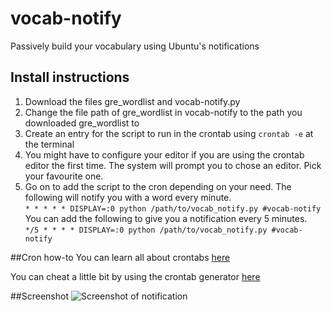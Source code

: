 # vocab-notify
Passively build your vocabulary using Ubuntu's notifications

## Install instructions
1. Download the files gre\_wordlist and vocab-notify.py
2. Change the file path of gre\_wordlist in vocab-notify to the path you downloaded gre\_wordlist to
3. Create an entry for the script to run in the crontab using `crontab -e` at the terminal
4. You might have to configure your editor if you are using the crontab editor the first time. The system will prompt you to chose an editor. Pick your favourite one.
5. Go on to add the script to the cron depending on your need. The following will notify you with a word every minute.<br>
```* * * * * DISPLAY=:0 python /path/to/vocab_notify.py #vocab-notify```<br>
You can add the following to give you a notification every 5 minutes.<br>
```*/5 * * * * DISPLAY=:0 python /path/to/vocab_notify.py #vocab-notify```

##Cron how-to
You can learn all about crontabs [here](https://code.tutsplus.com/tutorials/scheduling-tasks-with-cron-jobs--net-8800)

You can cheat a little bit by using the crontab generator [here](http://www.crontab-generator.org/)

##Screenshot
![Screenshot of notification](https://github.com/tejasanilshah/vocab-notify/blob/master/notification.png)
